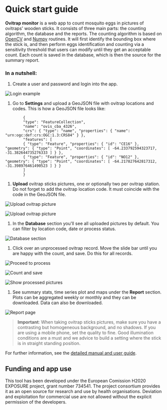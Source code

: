 # Quick start guide

**Ovitrap monitor** is a web app to count mosquito eggs in pictures of ovitraps' wooden sticks.
It consists of three main parts: the counting algorithm, the database and the reports.
The counting algorithm is based on [OpenCV](https://github.com/opencv/opencv-python)
and [Numpy](https://numpy.org/) routines.
It will first identify the bounding box where the stick is, and then perform eggs identification
and counting via a sensitivity threshold that users can modify until they get an acceptable count.
Each count is saved in the database, which is then the source for the summary report.

### In a nutshell:

1. Create a user and password and login into the app.

![Login example](src/assets/img/login.png)

1. Go to **Settings** and upload a GeoJSON file with ovitrap locations and codes. This is how a GeoJSON file looks like:

```
        {
        "type": "FeatureCollection",
        "name": "ovis_cba_4326",
        "crs": { "type": "name", "properties": { "name": "urn:ogc:def:crs:OGC:1.3:CRS84" } },
        "features": [
        { "type": "Feature", "properties": { "id": "CE16" }, "geometry": { "type": "Point", "coordinates": [ -64.233792594323717, -31.382644735276333 ] } },
        { "type": "Feature", "properties": { "id": "NO12" }, "geometry": { "type": "Point", "coordinates": [ -64.217827642817312, -31.398976461490523 ] } }
        ]
        }
```

1. **Upload** ovitrap sticks pictures, one or optionally two per ovitrap station. Do not forget to add the ovitrap location code. It must coincide with the code in the GeoJSON file.

![Upload ovitrap picture](src/assets/img/upload.png)

![Upload ovitrap picture](src/assets/img/upload_more.png)

1. In the **Database** section you'll see all uploaded pictures by default. You can filter by location code, date or process status.

![Database section](src/assets/img/db.png)

1. Click over an unprocessed ovitrap record. Move the slide bar until you are happy with the count, and save. Do this for all records.

![Proceed to process](src/assets/img/click_process.png)

![Count and save](src/assets/img/count_and_save.png)

![Show processed pictures](src/assets/img/processed.png)

1. See summary stats, time series plot and maps under the **Report** section. Plots can be aggregated weekly or monthly and they can be downloaded. Data can also be downloaded.

![Report page](src/assets/img/report.png)

> **Important**: When taking ovitrap sticks pictures, make sure you have a contrasting but homogeneous background, and no shadows. If you are using a mobile phone, set the quality to fine. Good illumination conditions are a must and we advice to build a setting where the stick is in straight standing position.

For further information, see the [detailed manual and user guide](en_detailed_user_guide.md).

## Funding and app use

This tool has been developed under the European Comission
H2020 EXPOSURE project, grant number 734541. The project
consortium provides it as an open source for research and
use by health organisations. Deviation and exploitation
for commercial use are not allowed without the explicit
permission of the developers.